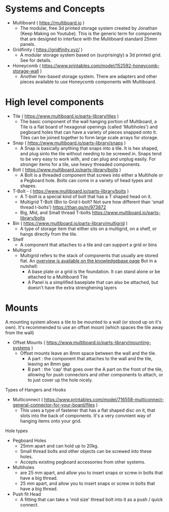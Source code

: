 # Systems and Concepts
* Multiboard ( https://multiboard.io )
  * The modular, free 3d printed storage system created by Jonathan (Keep Making on Youtube).  This is the generic term for components that are designed to interface with the Multiboard standard 25mm panels.
* Gridfinity ( https://gridfinity.xyz/ )
  * A modular storage system based on (surprisingly) a 3d printed grid. See  for details.
* Honeycomb ( https://www.printables.com/model/152592-honeycomb-storage-wall )
  * Another hex-based storage system.  There are adapters and other pieces available to use Honeycomb components with Multiboard.

# High level components
* Tile ( https://www.multiboard.io/parts-library/tiles )
  * The basic component of the wall hanging portion of Multiboard, a Tile is a flat board of hexagonal openings (called 'Multiholes') and pegboard holes that can have a variety of pieces snapped onto it.  Tiles can be joined together to form large scale arrays for storage.
* Snap ( https://www.multiboard.io/parts-library/snaps )
  * A Snap is basically anything that snaps into a tile.  It is hex shaped, and plug sinto the tile without needing to be screwed in.  Snaps tend to be very easy to work with, and can plug and unplug easily.  For stronger items for a tile, use heavy threaded components.
* Bolt ( https://www.multiboard.io/parts-library/bolts )
  * A Bolt is a threaded component that screws into either a Multihole or a Pegboard hole.  Bolts can come in a variety of head types and shapes.
* T-Bolt - ( https://www.multiboard.io/parts-library/bolts )
  * A T-bolt is a special kind of bolt that has a T shaped head on it.  
  * Multigrid T-Bolt (Bin to Grid t-bolt? Not sure how different than 'small thread t-bolts') https://than.gs/m/973872 
  * Big, Mid, and Small thread T-bolts https://www.multiboard.io/parts-library/bolts 
* Bin ( https://www.multiboard.io/parts-library/multigrid )
  * A type of storage item that either sits on a multigrid, on a shelf, or hangs directly from the tile.
* Shelf
  * A component that attaches to a tile and can support a grid or bins
* Multigrid
  * Multigrid refers to the stack of components that usually are stored flat.  An [overview is available on the knowledgebase page](https://www.multiboard.io/knowledge-hub/multigrid) But in a nutshell:
    * A base plate or a grid is the foundation.  It can stand alone or be attached to a Multiboard Tile
    * A Panel is a simplified baseplate that can also be attached, but doesn't have the extra strenghening layers
   
# Mounts
A mounting system allows a tile to be mounted to a wall (or stood up on it's own).  It's recommended to use an offset mount (which spaces the tile away from the wall)
* Offset Mounts ( https://www.multiboard.io/parts-library/mounting-systems )
  * Offset mounts leave an 8mm space between the wall and the tile.
    * A part : the component that attaches to the wall and the tile, leaving an 8mm gap
    * B part : the 'cap' that goes over the A part on the front of the tile, allowing for push connectors and other components to attach, or to just cover up the hole nicely.

Types of Hangers and Hooks
* Multiconnect ( https://www.printables.com/model/716558-multiconnect-general-connector-for-your-board/files )
  * This uses a type of fastener that has a flat shaped disc on it, that slots into the back of components.  It's a very convnient way of hanging items onto your grid.
  
Hole types
* Pegboard Holes
  * 25mm apart and can hold up to 20kg.
  * Small thread bolts and other objects can be screwed into these holes.
  * Accepts existing pegboard accessories from other systems.
* Multiholes
  * are 25 mm apart, and allow you to insert snaps or screw in bolts that have a big thread.
  * 25 mm apart, and allow you to insert snaps or screw in bolts that have a big thread.
* Push fit Head
  * A fitting that can take a 'mid size' thread bolt into it as a push / quick connect.
  
